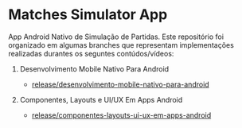 # Matches Simulator App

App Android Nativo de Simulação de Partidas. Este repositório foi organizado em algumas branches que representam implementações realizadas durantes os seguntes contúdos/vídeos:

1. Desenvolvimento Mobile Nativo Para Android
	- [release/desenvolvimento-mobile-nativo-para-android](https://github.com/JoaoPauloAlbuquerque/matches-simulator-app/tree/release/desenvolvimento-mobile-nativo-para-android)

2. Componentes, Layouts e UI/UX Em Apps Android
	- [release/componentes-layouts-ui-ux-em-apps-android](https://github.com/JoaoPauloAlbuquerque/matches-simulator-app/tree/release/componentes-layouts-ui-ux-em-apps-android)
